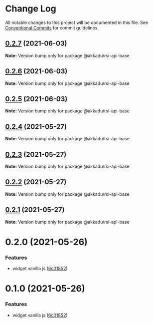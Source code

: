 # Change Log

All notable changes to this project will be documented in this file.
See [Conventional Commits](https://conventionalcommits.org) for commit guidelines.

## [0.2.7](https://github.com/Akkadu/rsi-api-widgets/compare/@akkadu/rsi-api-base@0.2.6...@akkadu/rsi-api-base@0.2.7) (2021-06-03)

**Note:** Version bump only for package @akkadu/rsi-api-base





## [0.2.6](https://github.com/Akkadu/rsi-api-widgets/compare/@akkadu/rsi-api-base@0.2.5...@akkadu/rsi-api-base@0.2.6) (2021-06-03)

**Note:** Version bump only for package @akkadu/rsi-api-base





## [0.2.5](https://github.com/Akkadu/rsi-api-widgets/compare/@akkadu/rsi-api-base@0.2.4...@akkadu/rsi-api-base@0.2.5) (2021-06-03)

**Note:** Version bump only for package @akkadu/rsi-api-base





## [0.2.4](https://github.com/Akkadu/rsi-api-widgets/compare/@akkadu/rsi-api-base@0.2.3...@akkadu/rsi-api-base@0.2.4) (2021-05-27)

**Note:** Version bump only for package @akkadu/rsi-api-base





## [0.2.3](https://github.com/Akkadu/rsi-api-widgets/compare/@akkadu/rsi-api-base@0.2.2...@akkadu/rsi-api-base@0.2.3) (2021-05-27)

**Note:** Version bump only for package @akkadu/rsi-api-base





## [0.2.2](https://github.com/Akkadu/rsi-api-widgets/compare/@akkadu/rsi-api-base@0.2.1...@akkadu/rsi-api-base@0.2.2) (2021-05-27)

**Note:** Version bump only for package @akkadu/rsi-api-base





## [0.2.1](https://github.com/Akkadu/rsi-api-widgets/compare/@akkadu/rsi-api-base@0.2.0...@akkadu/rsi-api-base@0.2.1) (2021-05-27)

**Note:** Version bump only for package @akkadu/rsi-api-base





# 0.2.0 (2021-05-26)


### Features

* widget vanilla js ([6c01852](https://github.com/Akkadu/rsi-api-widgets/commit/6c018525465474deae3e6912eac82c92ce43f7bc))





# 0.1.0 (2021-05-26)


### Features

* widget vanilla js ([6c01852](https://github.com/Akkadu/rsi-api-widgets/commit/6c018525465474deae3e6912eac82c92ce43f7bc))
